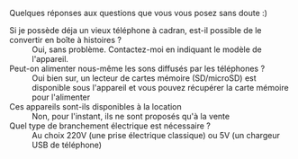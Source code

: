 Quelques réponses aux questions que vous vous posez sans doute :)

<dl>
  <dt>Si je possède déja un vieux téléphone à cadran, est-il possible de le convertir en boîte à histoires ?</dt>
  <dd>Oui, sans problème. Contactez-moi en indiquant le modèle de l'appareil.</dd>
  <dt>Peut-on alimenter nous-même les sons diffusés par les téléphones ?</dt>
  <dd>Oui bien sur, un lecteur de cartes mémoire (SD/microSD) est disponible sous l'appareil et vous pouvez récupérer la carte mémoire pour l'alimenter</dd>
  <dt>Ces appareils sont-ils disponibles à la location</dt>
  <dd>Non, pour l'instant, ils ne sont proposés qu'à la vente</dd>
  <dt>Quel type de branchement électrique est nécessaire ?</dt>
  <dd>Au choix 220V (une prise électrique classique) ou 5V (un chargeur USB de téléphone)</dd>
</dl>
